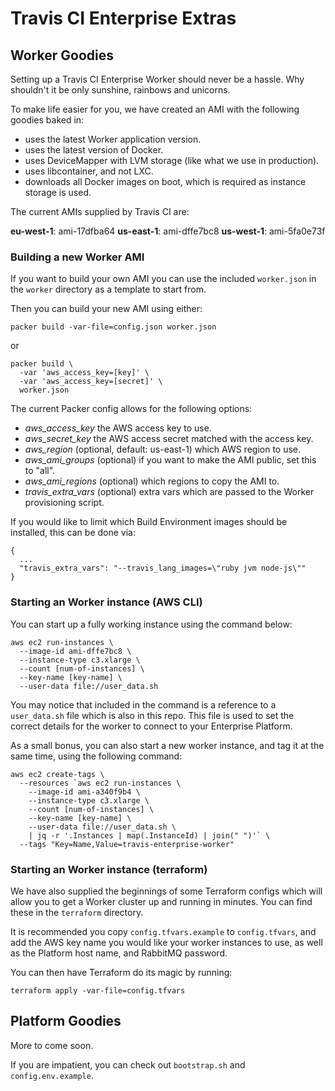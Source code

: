 # Travis CI Enterprise Extras

## Worker Goodies

Setting up a Travis CI Enterprise Worker should never be a hassle. Why shouldn't it be only sunshine, rainbows and unicorns.

To make life easier for you, we have created an AMI with the following goodies baked in:
  - uses the latest Worker application version.
  - uses the latest version of Docker.
  - uses DeviceMapper with LVM storage (like what we use in production).
  - uses libcontainer, and not LXC.
  - downloads all Docker images on boot, which is required as instance storage is used.

The current AMIs supplied by Travis CI are:

**eu-west-1**: ami-17dfba64
**us-east-1**: ami-dffe7bc8
**us-west-1**: ami-5fa0e73f


### Building a new Worker AMI

If you want to build your own AMI you can use the included `worker.json` in the `worker` directory as a template to start from.

Then you can build your new AMI using either:

```
packer build -var-file=config.json worker.json
```
or
```
packer build \
  -var 'aws_access_key=[key]' \
  -var 'aws_access_key=[secret]' \
  worker.json
```

The current Packer config allows for the following options:
- *aws_access_key* the AWS access key to use.
- *aws_secret_key* the AWS access secret matched with the access key.
- *aws_region* (optional, default: us-east-1) which AWS region to use.
- *aws_ami_groups* (optional) if you want to make the AMI public, set this to "all".
- *aws_ami_regions* (optional) which regions to copy the AMI to.
- *travis_extra_vars* (optional) extra vars which are passed to the Worker provisioning script.

If you would like to limit which Build Environment images should be installed, this can be done via:
```
{
  ...
  "travis_extra_vars": "--travis_lang_images=\"ruby jvm node-js\""
}
```

### Starting an Worker instance (AWS CLI)

You can start up a fully working instance using the command below:

```
aws ec2 run-instances \
  --image-id ami-dffe7bc8 \
  --instance-type c3.xlarge \
  --count [num-of-instances] \
  --key-name [key-name] \
  --user-data file://user_data.sh
```

You may notice that included in the command is a reference to a `user_data.sh` file which is also in this repo. This file is used to set the correct details for the worker to connect to your Enterprise Platform.

As a small bonus, you can also start a new worker instance, and tag it at the same time, using the following command:

```
aws ec2 create-tags \
  --resources `aws ec2 run-instances \
    --image-id ami-a340f9b4 \
    --instance-type c3.xlarge \
    --count [num-of-instances] \
    --key-name [key-name] \
    --user-data file://user_data.sh \
    | jq -r '.Instances | map(.InstanceId) | join(" ")'` \
  --tags "Key=Name,Value=travis-enterprise-worker"
```

### Starting an Worker instance (terraform)

We have also supplied the beginnings of some Terraform configs which will allow you to get a Worker cluster up and running in minutes. You can find these in the `terraform` directory.

It is recommended you copy `config.tfvars.example` to `config.tfvars`, and add the AWS key name you would like your worker instances to use, as well as the Platform host name, and RabbitMQ password.

You can then have Terraform do its magic by running:

```
terraform apply -var-file=config.tfvars
```


## Platform Goodies

More to come soon.

If you are impatient, you can check out `bootstrap.sh` and `config.env.example`.
